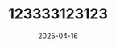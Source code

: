 ---
layout: restaurant
title: "123333123123"
date: 2025-04-16
state: ready
note: 5.0
style: "Américain"
diet: "none"
description: "123"
price: "$ (0-20$)"
address: "Ramallah, 123, Palestinian Territory"
image: "/images/test.jpg"
images:
  - image: "/images/175710972_10225225681133976_4690174594731684671_n.jpg"
  - image: "/images/test.jpg"
  - image: "/images/175710972_10225225681133976_4690174594731684671_n.jpg"
  - image: "/images/211280612_10226283172014593_7261089239707842243_n.jpg"
ratings:
  food:
    score: 5
    criteria: "Goût, fraîcheur, cuisson, présentation, créativité"
    comment: "123"
  service:
    score: 5
    criteria: "Rapidité, amabilité, professionnalisme, attention aux détails"
    comment: "123"
  ambiance:
    score: 5
    criteria: "Décor, musique, éclairage, confort, propreté, atmosphère générale"
    comment: "123"
  value:
    score: 5
    comment: "123"
  originality:
    score: 5
    comment: "123"
  overallExperience:
    score: 5
    criteria: "Expérience globale"
    comment: "123"
  overall:
    score: 5.0
    criteria: "Facteur \"wow\""
    comment: "Une expérience culinaire à découvrir."
---